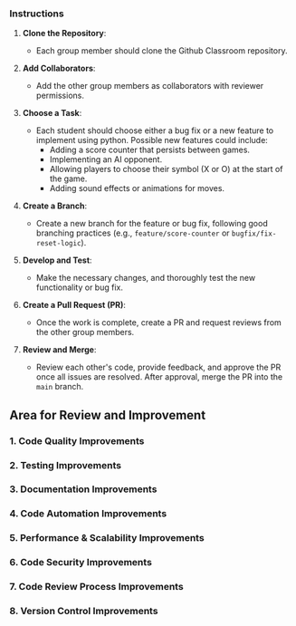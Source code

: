 ### Instructions

1. **Clone the Repository**:

   - Each group member should clone the Github Classroom repository.

2. **Add Collaborators**:

   - Add the other group members as collaborators with reviewer permissions.

3. **Choose a Task**:

   - Each student should choose either a bug fix or a new feature to implement using python. Possible new features could include:
     - Adding a score counter that persists between games.
     - Implementing an AI opponent.
     - Allowing players to choose their symbol (X or O) at the start of the game.
     - Adding sound effects or animations for moves.

4. **Create a Branch**:

   - Create a new branch for the feature or bug fix, following good branching practices (e.g., `feature/score-counter` or `bugfix/fix-reset-logic`).

5. **Develop and Test**:

   - Make the necessary changes, and thoroughly test the new functionality or bug fix.

6. **Create a Pull Request (PR)**:

   - Once the work is complete, create a PR and request reviews from the other group members.

7. **Review and Merge**:
   - Review each other's code, provide feedback, and approve the PR once all issues are resolved. After approval, merge the PR into the `main` branch.

## Area for Review and Improvement
### 1. **Code Quality Improvements**
### 2. **Testing Improvements**
### 3. **Documentation Improvements**
### 4. **Code Automation Improvements**
### 5. **Performance & Scalability Improvements**
### 6. **Code Security Improvements**
### 7. **Code Review Process Improvements**
### 8. **Version Control Improvements**

